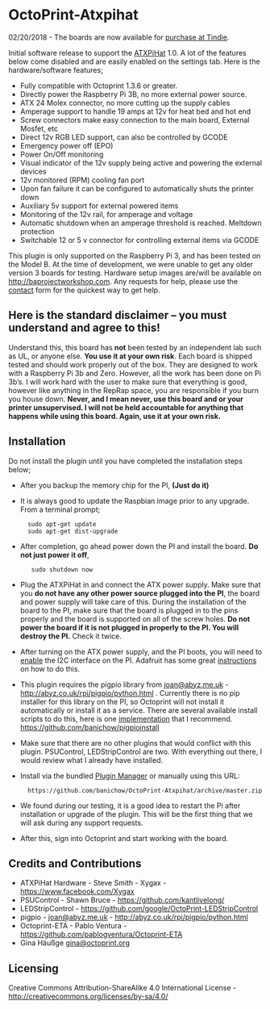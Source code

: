 # OctoPrint-Atxpihat
02/20/2018 - The boards are now available for [purchase at Tindie](https://www.tindie.com/products/3dprintertech/atxpihat-atx-psu-interface-for-3d-printers/). 

Initial software release to support the [ATXPiHat](https://wp.me/p98gmw-7g) 1.0. A lot of the features below come disabled and are easily enabled on the settings tab. Here is the hardware/software features;

* Fully compatible with Octoprint 1.3.6 or greater.
* Directly power the Raspberry Pi 3B, no more external power source.
* ATX 24 Molex connector, no more cutting up the supply cables
* Amperage support to handle 19 amps at 12v for heat bed and hot end
* Screw connectors make easy connection to the main board, External Mosfet, etc
* Direct 12v RGB LED support, can also be controlled by GCODE
* Emergency power off (EPO)
* Power On/Off monitoring
* Visual indicator of the 12v supply being active and powering the external devices
* 12v monitored (RPM) cooling fan port
* Upon fan failure it can be configured to automatically shuts the printer down
* Auxiliary 5v support for external powered items
* Monitoring of the 12v rail, for amperage and voltage
* Automatic shutdown when an amperage threshold is reached. Meltdown protection
* Switchable 12 or 5 v connector for controlling external items via GCODE

This plugin is only supported on the Raspberry Pi 3, and has been tested on the Model B. At the time of development, we were unable to get any older version 3 boards for testing. Hardware setup images are/will be available on http://baprojectworkshop.com. Any requests for help, please use the [contact](https://baprojectworkshop.com/contact/) form for the quickest way to get help.

## Here is the standard disclaimer – you must understand and agree to this!
Understand this, this board has **not** been tested by an independent lab such as UL, or anyone else. **You use it at your own risk**. Each board is shipped tested and should work properly out of the box. They are designed to work with a Raspberry Pi 3b and Zero. However, all the work has been done on Pi 3b’s. I will work hard with the user to make sure that everything is good, however like anything in the RepRap space, you are responsible if you burn you house down. **Never, and I mean never, use this board and or your printer unsupervised. I will not be held accountable for anything that happens while using this board. Again, use it at your own risk.**

## Installation

Do not install the plugin until you have completed the installation steps below;
* After you backup the memory chip for the PI, **(Just do it)**
* It is always good to update the Raspbian image prior to any upgrade. From a terminal prompt;

        sudo apt-get update
        sudo apt-get dist-upgrade

* After completion, go ahead power down the PI and install the board. **Do not just power it off**,

         sudo shutdown now

* Plug the ATXPiHat in and connect the ATX power supply. Make sure that you **do not have any other power source plugged into the PI**, the board and power supply will take care of this. During the installation of the board to the PI, make sure that the board is plugged in to the pins properly and the board is supported on all of the screw holes. **Do not power the board if it is not plugged in properly to the PI. You will destroy the PI.** Check it twice.

* After turning on the ATX power supply, and the PI boots, you will need to [enable](https://learn.adafruit.com/adafruits-raspberry-pi-lesson-4-gpio-setup/configuring-i2c) the I2C interface on the PI. Adafruit has some great [instructions](https://learn.adafruit.com/adafruits-raspberry-pi-lesson-4-gpio-setup/configuring-i2c) on how to do this.

* This plugin requires the pigpio library from joan@abyz.me.uk - http://abyz.co.uk/rpi/pigpio/python.html . Currently there is no pip installer for this library on the PI, so Octoprint will not install it automatically or install it as a service. There are several available install scripts to do this, here is one [implementation](https://github.com/banichow/pigpioinstall) that I recommend. https://github.com/banichow/pigpioinstall 

* Make sure that there are no other plugins that would conflict with this plugin. PSUControl, LEDStripControl are two. With everything out there, I would review what I already have installed.

* Install via the bundled [Plugin Manager](https://github.com/foosel/OctoPrint/wiki/Plugin:-Plugin-Manager) or manually using this URL:

        https://github.com/banichow/OctoPrint-Atxpihat/archive/master.zip

* We found during our testing, it is a good idea to restart the Pi after installation or upgrade of the plugin. This will be the first thing that we will ask during any support requests.

* After this, sign into Octoprint and start working with the board.

## Credits and Contributions

* ATXPiHat Hardware - Steve Smith - Xygax - https://www.facebook.com/Xygax
* PSUControl - Shawn Bruce - https://github.com/kantlivelong/
* LEDStripControl - https://github.com/google/OctoPrint-LEDStripControl
* pigpio - joan@abyz.me.uk - http://abyz.co.uk/rpi/pigpio/python.html
* Octoprint-ETA - Pablo Ventura - https://github.com/pablogventura/Octoprint-ETA
* Gina Häußge <gina@octoprint.org>

## Licensing
Creative Commons Attribution-ShareAlike 4.0 International License - http://creativecommons.org/licenses/by-sa/4.0/
